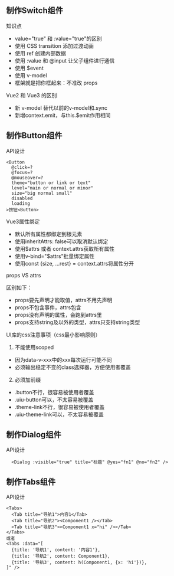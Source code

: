 ## 制作Switch组件

知识点

- value="true" 和 :value="true"的区别
- 使用 CSS transition 添加过渡动画
- 使用 ref 创建内部数据
- 使用 :value 和 @input 让父子组件进行通信
- 使用 $event
- 使用 v-model
- 框架就是把你框起来：不准改 props

Vue2 和 Vue3 的区别

- 新 v-model 替代以前的v-model和.sync
- 新增context.emit，与this.$emit作用相同

## 制作Button组件

API设计

```
<Button
  @click=?
  @focus=?
  @mouseover=?
  theme="button or link or text"
  level="main or normal or minor"
  size="big normal small"
  disabled
  loading
>按钮<Button>
```

Vue3属性绑定

- 默认所有属性都绑定到根元素
- 使用inheritAttrs: false可以取消默认绑定
- 使用$attrs 或者 context.attrs获取所有属性
- 使用v-bind="$attrs"批量绑定属性
- 使用const {size, ...rest} = context.attrs将属性分开

props VS attrs

区别如下：

- props要先声明才能取值，attrs不用先声明
- props不包含事件，attrs包含
- props没有声明的属性，会跑到attrs里
- props支持string及以外的类型，attrs只支持string类型

UI库的css注意事项（css最小影响原则）

1. 不能使用scoped

- 因为data-v-xxx中的xxx每次运行可能不同
- 必须输出稳定不变的class选择器，方便使用者覆盖

2. 必须加前缀

- .button不行，很容易被使用者覆盖
- .uiu-button可以，不太容易被覆盖
- .theme-link不行，很容易被使用者覆盖
- .uiu-theme-link可以，不太容易被覆盖


## 制作Dialog组件

API设计

```
  <Dialog :visible="true" title="标题" @yes="fn1" @no="fn2" />
```


## 制作Tabs组件

API设计

```
<Tabs>
  <Tab title="导航1">内容1</Tab>  
  <Tab title="导航2"><Component1 /></Tab>  
  <Tab title="导航3"><Component1 x="hi" /></Tab>  
</Tabs>
或者
<Tabs :data="[
  {title: '导航1', content: '内容1'},
  {title: '导航2', content: Component1},
  {title: '导航3', content: h(Component1, {x: 'hi'})},
]" />
```